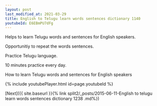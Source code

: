 ```yaml
---
layout: post
last_modified_at: 2021-03-29
title: English to Telugu learn words sentences dictionary 1140 
youtubeId: E6EBmPU7dFg
---
```

 
 
Helps to learn Telugu words and sentences for English speakers.

Opportunitiy to repeat the words sentences. 

Practice Telugu language. 
 
10 minutes practice every day. 
 
How to learn Telugu words and sentences for English speakers 
 
{% include youtubePlayer.html id=page.youtubeId %}
 
 
[Next]({{ site.baseurl }}{% link  split2/_posts/2015-06-11-English to telugu learn words sentences dictionary 1238 .md%})
 
